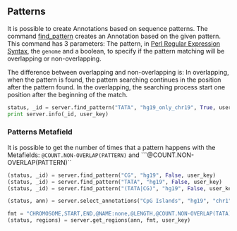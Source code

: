 ## Patterns

It is possible to create Annotations based on sequence patterns.
The command [find_pattern](http://deepblue.mpi-inf.mpg.de/api.html#api-find_pattern) creates an Annotation based on the given pattern. This command has 3 parameters: The pattern, in [Perl Regular Expression Syntax](http://www.boost.org/doc/libs/1_44_0/libs/regex/doc/html/boost_regex/syntax/perl_syntax.html), the ```genome``` and a boolean, to specify if the pattern matching will be overlapping or non-overlapping.

The difference between overlapping and non-overlapping is: In overlapping, when the pattern is found, the pattern searching continues in the position after the pattern found. In the overlapping, the searching process start one position after the beginning of the match.

```python
status, _id = server.find_pattern("TATA", "hg19_only_chr19", True, user_key)
print server.info(_id, user_key)
```

### Patterns Metafield

It is possible to get the number of times that a pattern happens with the Metafields: ```@COUNT.NON-OVERLAP(PATTERN)``` and ```@COUNT.NON-OVERLAP(PATTERN)``


```python
(status, _id) = server.find_pattern("CG", "hg19", False, user_key)
(status, _id) = server.find_pattern("TATA", "hg19", False, user_key)
(status, _id) = server.find_pattern("(TATA|CG)", "hg19", False, user_key)

(status, ann) = server.select_annotations("CpG Islands", "hg19", "chr1", 1, 500000, user_key)

fmt = "CHROMOSOME,START,END,@NAME:none,@LENGTH,@COUNT.NON-OVERLAP(TATA),@COUNT.NON-OVERLAP(CG),@COUNT.NON-OVERLAP((TATA|CG))"
(status, regions) = server.get_regions(ann, fmt, user_key)
```

